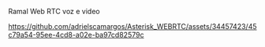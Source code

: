 Ramal Web RTC voz e video



https://github.com/adrielscamargos/Asterisk_WEBRTC/assets/34457423/45c79a54-95ee-4cd8-a02e-ba97cd82579c




